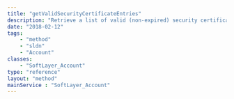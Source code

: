 ```yaml
---
title: "getValidSecurityCertificateEntries"
description: "Retrieve a list of valid (non-expired) security certificates without the sensitive certificate information. This allows non-privileged users to view and select security certificates when configuring associated services. "
date: "2018-02-12"
tags:
    - "method"
    - "sldn"
    - "Account"
classes:
    - "SoftLayer_Account"
type: "reference"
layout: "method"
mainService : "SoftLayer_Account"
---
```

